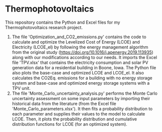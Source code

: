 # Thermophotovoltaics
This repository contains the Python and Excel files for my Thermophotovoltaics research project.

1. The file 'Optimization_and_CO2_emissions.py' contains the code to calculate and optimize the Levelized Cost of Energy (LCOE) and Electricity (LCOE_el) by following the energy management algorithm from the original study (https://doi.org/10.1016/j.apenergy.2019.113935) along with our modifications according to our needs. It imports the Excel file 'TPV.xlsx' that contains the electricity consumption and solar PV generation data for a residential building in Boone, Iowa. The Python file also plots the base-case and optimized LCOE and LCOE_el. It also calculates the CO2Eq. emissions for a building with no energy storage system and base-case and optimized energy storage systems with a TPV unit.
2. The file 'Monte_Carlo_uncertainty_analysis.py' performs the Monte Carlo uncertainty assessment on some input parameters by importing their historical data from the literature (from the Excel file 'Monte_Carlo_parameters.xlsx'). It then fits a probability distribution to each parameter and supplies their values to the model to calculate LCOE. Then, it plots the probability distribution and cumulative distribution functions for LCOE (for an optimized system).
